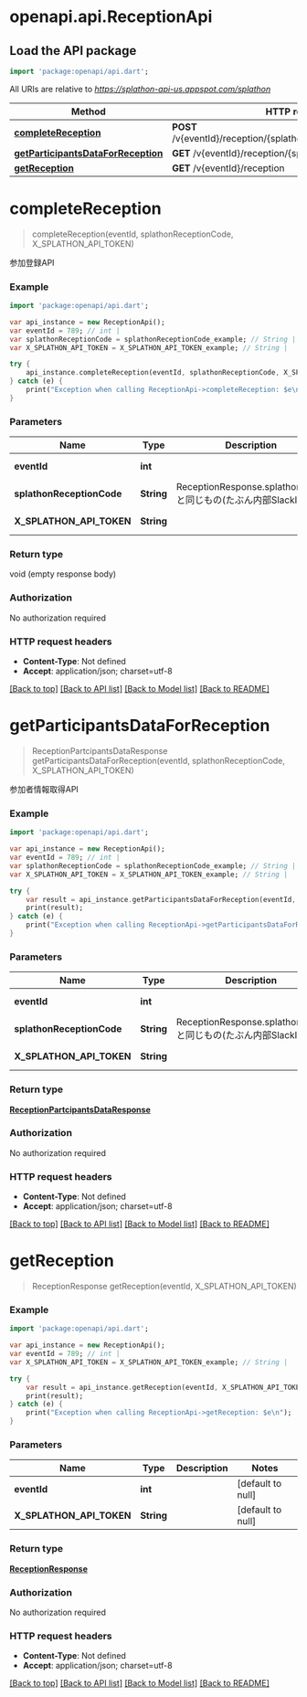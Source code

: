 # openapi.api.ReceptionApi

## Load the API package
```dart
import 'package:openapi/api.dart';
```

All URIs are relative to *https://splathon-api-us.appspot.com/splathon*

Method | HTTP request | Description
------------- | ------------- | -------------
[**completeReception**](ReceptionApi.md#completeReception) | **POST** /v{eventId}/reception/{splathonReceptionCode}/complete | 
[**getParticipantsDataForReception**](ReceptionApi.md#getParticipantsDataForReception) | **GET** /v{eventId}/reception/{splathonReceptionCode} | 
[**getReception**](ReceptionApi.md#getReception) | **GET** /v{eventId}/reception | 


# **completeReception**
> completeReception(eventId, splathonReceptionCode, X_SPLATHON_API_TOKEN)



参加登録API

### Example 
```dart
import 'package:openapi/api.dart';

var api_instance = new ReceptionApi();
var eventId = 789; // int | 
var splathonReceptionCode = splathonReceptionCode_example; // String | ReceptionResponse.splathon.code と同じもの(たぶん内部SlackID).
var X_SPLATHON_API_TOKEN = X_SPLATHON_API_TOKEN_example; // String | 

try { 
    api_instance.completeReception(eventId, splathonReceptionCode, X_SPLATHON_API_TOKEN);
} catch (e) {
    print("Exception when calling ReceptionApi->completeReception: $e\n");
}
```

### Parameters

Name | Type | Description  | Notes
------------- | ------------- | ------------- | -------------
 **eventId** | **int**|  | [default to null]
 **splathonReceptionCode** | **String**| ReceptionResponse.splathon.code と同じもの(たぶん内部SlackID). | [default to null]
 **X_SPLATHON_API_TOKEN** | **String**|  | [default to null]

### Return type

void (empty response body)

### Authorization

No authorization required

### HTTP request headers

 - **Content-Type**: Not defined
 - **Accept**: application/json; charset=utf-8

[[Back to top]](#) [[Back to API list]](../README.md#documentation-for-api-endpoints) [[Back to Model list]](../README.md#documentation-for-models) [[Back to README]](../README.md)

# **getParticipantsDataForReception**
> ReceptionPartcipantsDataResponse getParticipantsDataForReception(eventId, splathonReceptionCode, X_SPLATHON_API_TOKEN)



参加者情報取得API

### Example 
```dart
import 'package:openapi/api.dart';

var api_instance = new ReceptionApi();
var eventId = 789; // int | 
var splathonReceptionCode = splathonReceptionCode_example; // String | ReceptionResponse.splathon.code と同じもの(たぶん内部SlackID).
var X_SPLATHON_API_TOKEN = X_SPLATHON_API_TOKEN_example; // String | 

try { 
    var result = api_instance.getParticipantsDataForReception(eventId, splathonReceptionCode, X_SPLATHON_API_TOKEN);
    print(result);
} catch (e) {
    print("Exception when calling ReceptionApi->getParticipantsDataForReception: $e\n");
}
```

### Parameters

Name | Type | Description  | Notes
------------- | ------------- | ------------- | -------------
 **eventId** | **int**|  | [default to null]
 **splathonReceptionCode** | **String**| ReceptionResponse.splathon.code と同じもの(たぶん内部SlackID). | [default to null]
 **X_SPLATHON_API_TOKEN** | **String**|  | [default to null]

### Return type

[**ReceptionPartcipantsDataResponse**](ReceptionPartcipantsDataResponse.md)

### Authorization

No authorization required

### HTTP request headers

 - **Content-Type**: Not defined
 - **Accept**: application/json; charset=utf-8

[[Back to top]](#) [[Back to API list]](../README.md#documentation-for-api-endpoints) [[Back to Model list]](../README.md#documentation-for-models) [[Back to README]](../README.md)

# **getReception**
> ReceptionResponse getReception(eventId, X_SPLATHON_API_TOKEN)



### Example 
```dart
import 'package:openapi/api.dart';

var api_instance = new ReceptionApi();
var eventId = 789; // int | 
var X_SPLATHON_API_TOKEN = X_SPLATHON_API_TOKEN_example; // String | 

try { 
    var result = api_instance.getReception(eventId, X_SPLATHON_API_TOKEN);
    print(result);
} catch (e) {
    print("Exception when calling ReceptionApi->getReception: $e\n");
}
```

### Parameters

Name | Type | Description  | Notes
------------- | ------------- | ------------- | -------------
 **eventId** | **int**|  | [default to null]
 **X_SPLATHON_API_TOKEN** | **String**|  | [default to null]

### Return type

[**ReceptionResponse**](ReceptionResponse.md)

### Authorization

No authorization required

### HTTP request headers

 - **Content-Type**: Not defined
 - **Accept**: application/json; charset=utf-8

[[Back to top]](#) [[Back to API list]](../README.md#documentation-for-api-endpoints) [[Back to Model list]](../README.md#documentation-for-models) [[Back to README]](../README.md)

